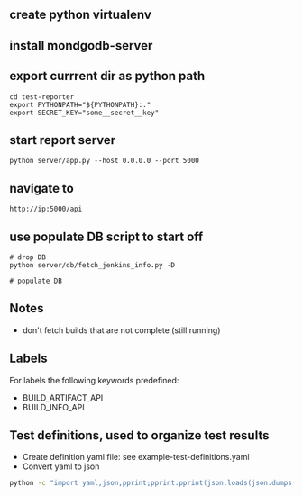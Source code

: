 ## create python virtualenv

## install mondgodb-server

## export currrent dir as python path
 ```buildoutcfg
cd test-reporter
export PYTHONPATH="${PYTHONPATH}:."
export SECRET_KEY="some__secret__key"
```

## start report server
```buildoutcfg
python server/app.py --host 0.0.0.0 --port 5000
```

## navigate to
```buildoutcfg
http://ip:5000/api
```

## use populate DB script to start off
```buildoutcfg
# drop DB
python server/db/fetch_jenkins_info.py -D

# populate DB

```

## Notes
* don't fetch builds that are not complete (still running)

## Labels
For labels the following keywords predefined:
* BUILD_ARTIFACT_API
* BUILD_INFO_API

## Test definitions, used to organize test results
* Create definition yaml file: see example-test-definitions.yaml
* Convert yaml to json
```bash
python -c "import yaml,json,pprint;pprint.pprint(json.loads(json.dumps(yaml.load(open(\"fname.yaml\").read()))))"
```

